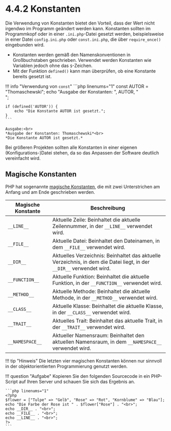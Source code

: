 # 4.4.2 Konstanten

Die Verwendung von Konstanten bietet den Vorteil, dass der Wert nicht irgendwo im Programm geändert werden kann. Konstanten sollten im Programmkopf oder in einer `.ini.php`-Datei gesetzt werden, beispielsweise in einer Datei `config.ini.php` oder `const.ini.php`, die über `require_once()` eingebunden wird.

- Konstanten werden gemäß den Namenskonventionen in Großbuchstaben geschrieben. Verwendet werden Konstanten wie Variablen jedoch ohne das `$`-Zeichen.
- Mit der Funktion `defined()` kann man überprüfen, ob eine Konstante bereits gesetzt ist.

!!! info "Verwendung von `const`"
    ```php linenums="1"
    const AUTOR = "Thomaschewski";
    echo "Ausgabe der Konstanten: ", AUTOR, "<br>";

    if (defined('AUTOR')) {
        echo "Die Konstante AUTOR ist gesetzt.";
    }
    ```

    Ausgabe:<br>
    *Ausgabe der Konstanten: Thomaschewski*<br>
    *Die Konstante AUTOR ist gesetzt.*


Bei größeren Projekten sollten alle Konstanten in einer eigenen (Konfigurations-)Datei stehen, da so das Anpassen der Software deutlich vereinfacht wird.

## Magische Konstanten

PHP hat sogenannte [magische Konstanten](https://www.php.net/manual/de/language.constants.predefined.php), die mit zwei Unterstrichen am Anfang und am Ende geschrieben werden.

| Magische Konstante | Beschreibung |
|--------------------|--------------|
| `__LINE__`         | Aktuelle Zeile: Beinhaltet die aktuelle Zeilennummer, in der `__LINE__` verwendet wird. |
| `__FILE__`         | Aktuelle Datei: Beinhaltet den Dateinamen, in dem `__FILE__` verwendet wird. |
| `__DIR__`          | Aktuelles Verzeichnis: Beinhaltet das aktuelle Verzeichnis, in dem die Datei liegt, in der `__DIR__` verwendet wird. |
| `__FUNCTION__`     | Aktuelle Funktion: Beinhaltet die aktuelle Funktion, in der `__FUNCTION__` verwendet wird. |
| `__METHOD__`       | Aktuelle Methode: Beinhaltet die aktuelle Methode, in der `__METHOD__` verwendet wird. |
| `__CLASS__`        | Aktuelle Klasse: Beinhaltet die aktuelle Klasse, in der `__CLASS__` verwendet wird. |
| `__TRAIT__`        | Aktuelles Trait: Beinhaltet das aktuelle Trait, in der `__TRAIT__` verwendet wird. |
| `__NAMESPACE__`    | Aktueller Namensraum: Beinhaltet den aktuellen Namensraum, in dem `__NAMESPACE__` verwendet wird. |

!!! tip "Hinweis"
    Die letzten vier magischen Konstanten können nur sinnvoll in der objektorientierten Programmierung genutzt werden.


!!! question "Aufgabe"
    Kopieren Sie den folgenden Sourcecode in ein PHP-Script auf Ihren Server und schauen Sie sich das Ergebnis an.

    ```php linenums="1"
    <?php
    $flower = ["Tulpe" => "Gelb", "Rose" => "Rot", "Kornblume" => "Blau"];
    echo "Die Farbe der Rose ist " . $flower["Rose"] . "<br>";
    echo __DIR__ . "<br>";
    echo __FILE__ . "<br>";
    echo __LINE__ . "<br>";
    ?>
    ```
